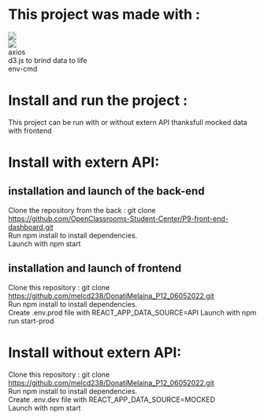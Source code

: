 # This project was made with :
<img src="https://img.shields.io/badge/react-%2320232a.svg?style=for-the-badge&logo=react&logoColor=%2361DAFB"/>  \
<img src="https://img.shields.io/badge/React_Router-CA4245?style=for-the-badge&logo=react-router&logoColor=white"/> \
axios \
d3.js to brind data to life \
env-cmd 

# Install and run the project : 

This project can be run with or without extern API thanksfull mocked data with frontend

# Install with extern API:
## installation and launch of the back-end
Clone the repository from the back : git clone https://github.com/OpenClassrooms-Student-Center/P9-front-end-dashboard.git \
Run npm install to install dependencies.\
Launch with  npm start

## installation and launch of frontend
Clone this repository : git clone https://github.com/melcd238/DonatiMelaina_P12_06052022.git \
Run npm install to install dependencies. \
Create .env.prod file with REACT_APP_DATA_SOURCE=API
Launch with npm run start-prod

# Install without extern API:

Clone this repository : git clone https://github.com/melcd238/DonatiMelaina_P12_06052022.git \
Run npm install to install dependencies. \
Create .env.dev file with REACT_APP_DATA_SOURCE=MOCKED \
Launch with npm start





